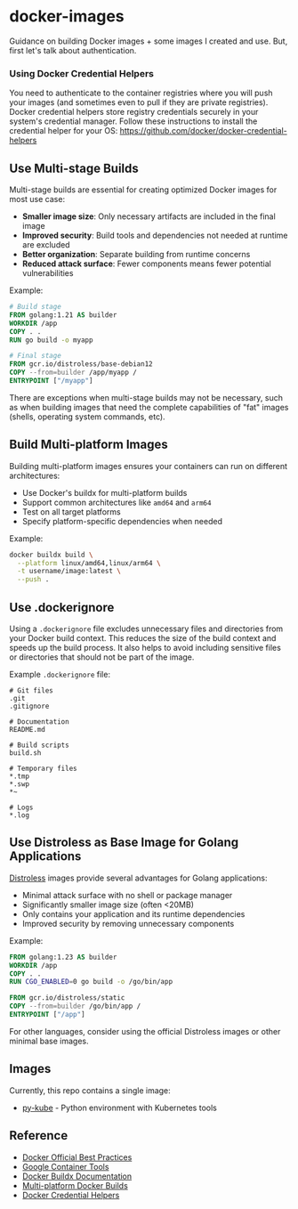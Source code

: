 # docker-images

Guidance on building Docker images + some images I created and use. But, first let's talk about authentication.

### Using Docker Credential Helpers

You need to authenticate to the container registries where you will push your images (and sometimes even to pull if they
are private registries). Docker credential helpers store registry credentials securely in your system's credential
manager. Follow these instructions to install the credential helper for your OS:
https://github.com/docker/docker-credential-helpers

## Use Multi-stage Builds

Multi-stage builds are essential for creating optimized Docker images for most use case:

- **Smaller image size**: Only necessary artifacts are included in the final image
- **Improved security**: Build tools and dependencies not needed at runtime are excluded
- **Better organization**: Separate building from runtime concerns
- **Reduced attack surface**: Fewer components means fewer potential vulnerabilities

Example:

```dockerfile
# Build stage
FROM golang:1.21 AS builder
WORKDIR /app
COPY . .
RUN go build -o myapp

# Final stage
FROM gcr.io/distroless/base-debian12
COPY --from=builder /app/myapp /
ENTRYPOINT ["/myapp"]
```

There are exceptions when multi-stage builds may not be necessary, such as when building images that need the complete
capabilities of "fat" images (shells, operating system commands, etc).

## Build Multi-platform Images

Building multi-platform images ensures your containers can run on different architectures:

- Use Docker's buildx for multi-platform builds
- Support common architectures like `amd64` and `arm64`
- Test on all target platforms
- Specify platform-specific dependencies when needed

Example:

```bash
docker buildx build \
  --platform linux/amd64,linux/arm64 \
  -t username/image:latest \
  --push .
```

## Use .dockerignore

Using a `.dockerignore` file excludes unnecessary files and directories from your Docker build context. This reduces the size of the
build context and speeds up the build process. It also helps to avoid including sensitive files or directories that should not be part of the image.

Example `.dockerignore` file:

```
# Git files
.git
.gitignore

# Documentation
README.md

# Build scripts
build.sh

# Temporary files
*.tmp
*.swp
*~

# Logs
*.log
```
 

## Use Distroless as Base Image for Golang Applications

[Distroless](https://github.com/GoogleContainerTools/distroless) images provide several advantages for Golang applications:

- Minimal attack surface with no shell or package manager
- Significantly smaller image size (often <20MB)
- Only contains your application and its runtime dependencies
- Improved security by removing unnecessary components

Example:

```dockerfile
FROM golang:1.23 AS builder
WORKDIR /app
COPY . .
RUN CGO_ENABLED=0 go build -o /go/bin/app

FROM gcr.io/distroless/static
COPY --from=builder /go/bin/app /
ENTRYPOINT ["/app"]
```

For other languages, consider using the official Distroless images or other minimal base images.

## Images

Currently, this repo contains a single image:

- [py-kube](py-kube/README.md) - Python environment with Kubernetes tools

## Reference

- [Docker Official Best Practices](https://docs.docker.com/develop/develop-images/dockerfile_best-practices/)
- [Google Container Tools](https://github.com/GoogleContainerTools/distroless)
- [Docker Buildx Documentation](https://docs.docker.com/buildx/working-with-buildx/)
- [Multi-platform Docker Builds](https://www.docker.com/blog/multi-platform-docker-builds/)
- [Docker Credential Helpers](https://github.com/docker/docker-credential-helpers)